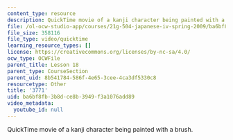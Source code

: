 ```yaml
---
content_type: resource
description: QuickTime movie of a kanji character being painted with a brush.
file: /ol-ocw-studio-app/courses/21g-504-japanese-iv-spring-2009/ba6bf8fb3b8dce8b3949f3a1076add89_3771.mov
file_size: 358116
file_type: video/quicktime
learning_resource_types: []
license: https://creativecommons.org/licenses/by-nc-sa/4.0/
ocw_type: OCWFile
parent_title: Lesson 18
parent_type: CourseSection
parent_uid: 8b541784-586f-4e65-3cee-4ca3df5330c8
resourcetype: Other
title: '3771'
uid: ba6bf8fb-3b8d-ce8b-3949-f3a1076add89
video_metadata:
  youtube_id: null
---
```

QuickTime movie of a kanji character being painted with a brush.